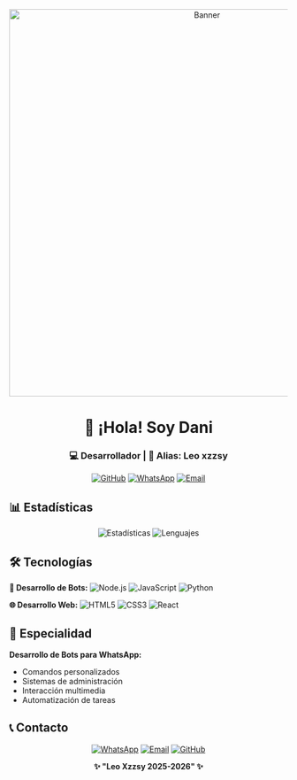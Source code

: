 <div align="center">
<img src="https://files.catbox.moe/d8yplr.jpg" width="700" alt="Banner"/>

# 🌟 ¡Hola! Soy Dani 
### **💻 Desarrollador | 🎯 Alias: Leo xzzsy**

[![GitHub](https://img.shields.io/badge/GitHub-xzzys26-181717?style=for-the-badge&logo=github)](https://github.com/xzzys26)
[![WhatsApp](https://img.shields.io/badge/WhatsApp-Contactar-25D366?style=for-the-badge&logo=whatsapp)](https://wa.me/18097769423)
[![Email](https://img.shields.io/badge/Email-xzzysultra@gmail.com-D14836?style=for-the-badge&logo=gmail)](mailto:xzzysultra@gmail.com)

</div>

## 📊 Estadísticas

<div align="center">

![Estadísticas](https://github-readme-stats.vercel.app/api?username=xzzys26&show_icons=true&theme=radical&hide_title=true&hide=prs,issues)
![Lenguajes](https://github-readme-stats.vercel.app/api/top-langs/?username=xzzys26&layout=compact&theme=radical&langs_count=6)

</div>

## 🛠 Tecnologías

**🤖 Desarrollo de Bots:**
![Node.js](https://img.shields.io/badge/Node.js-339933?style=flat-square&logo=nodedotjs&logoColor=white)
![JavaScript](https://img.shields.io/badge/JavaScript-F7DF1E?style=flat-square&logo=javascript&logoColor=black)
![Python](https://img.shields.io/badge/Python-3776AB?style=flat-square&logo=python&logoColor=white)

**🌐 Desarrollo Web:**
![HTML5](https://img.shields.io/badge/HTML5-E34F26?style=flat-square&logo=html5&logoColor=white)
![CSS3](https://img.shields.io/badge/CSS3-1572B6?style=flat-square&logo=css3&logoColor=white)
![React](https://img.shields.io/badge/React-61DAFB?style=flat-square&logo=react&logoColor=black)

## 🚀 Especialidad

**Desarrollo de Bots para WhatsApp:**
- Comandos personalizados
- Sistemas de administración  
- Interacción multimedia
- Automatización de tareas

## 📞 Contacto

<div align="center">

[![WhatsApp](https://img.shields.io/badge/WhatsApp-18097769423-25D366?style=for-the-badge&logo=whatsapp)](https://wa.me/18097769423)
[![Email](https://img.shields.io/badge/Email-xzzysultra@gmail.com-D14836?style=for-the-badge&logo=gmail)](mailto:xzzysultra@gmail.com)
[![GitHub](https://img.shields.io/badge/GitHub-xzzys26-181717?style=for-the-badge&logo=github)](https://github.com/xzzys26)

**✨ "Leo Xzzsy 2025-2026" ✨**

</div>